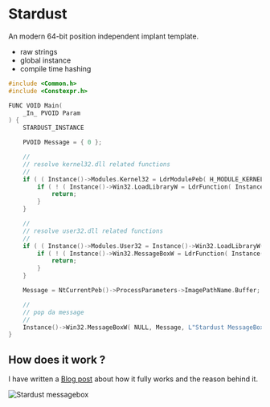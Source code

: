 # Stardust

An modern 64-bit position independent implant template. 

- raw strings 
- global instance 
- compile time hashing

```c
#include <Common.h>
#include <Constexpr.h>

FUNC VOID Main(
    _In_ PVOID Param
) {
    STARDUST_INSTANCE

    PVOID Message = { 0 };

    //
    // resolve kernel32.dll related functions
    //
    if ( ( Instance()->Modules.Kernel32 = LdrModulePeb( H_MODULE_KERNEL32 ) ) ) {
        if ( ! ( Instance()->Win32.LoadLibraryW = LdrFunction( Instance()->Modules.Kernel32, HASH_STR( "LoadLibraryW" ) ) ) ) {
            return;
        }
    }

    //
    // resolve user32.dll related functions
    //
    if ( ( Instance()->Modules.User32 = Instance()->Win32.LoadLibraryW( L"User32" ) ) ) {
        if ( ! ( Instance()->Win32.MessageBoxW = LdrFunction( Instance()->Modules.User32, HASH_STR( "MessageBoxW" ) ) ) ) {
            return;
        }
    }

    Message = NtCurrentPeb()->ProcessParameters->ImagePathName.Buffer;

    //
    // pop da message
    //
    Instance()->Win32.MessageBoxW( NULL, Message, L"Stardust MessageBox", MB_OK );
}

```

## How does it work ?
I have written a [Blog post](https://5pider.net/blog/2024/01/27/modern-shellcode-implant-design/) about how it fully works and the reason behind it.

![Stardust messagebox](https://5pider.net/assets/images/MessagePop-4e72bc8a03044463b6afa71d8881646a.png)
